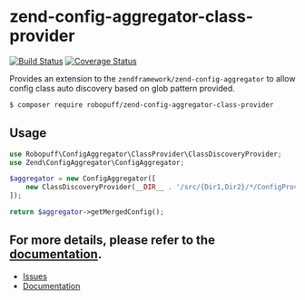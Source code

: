 # zend-config-aggregator-class-provider

[![Build Status](https://travis-ci.org/robopuff/zend-config-aggregator-class-provider.svg?branch=master)](https://travis-ci.org/robopuff/zend-config-aggregator-class-provider)
[![Coverage Status](https://coveralls.io/repos/github/robopuff/zend-config-aggregator-class-provider/badge.svg?branch=master)](https://coveralls.io/github/robopuff/zend-config-aggregator-class-provider?branch=master)

Provides an extension to the  `zendframework/zend-config-aggregator` to allow config class auto discovery based
on glob pattern provided.

```bash
$ composer require robopuff/zend-config-aggregator-class-provider
```

## Usage

```php
use Robopuff\ConfigAggregator\ClassProvider\ClassDiscoveryProvider;
use Zend\ConfigAggregator\ConfigAggregator;

$aggregator = new ConfigAggregator([
    new ClassDiscoveryProvider(__DIR__ . '/src/{Dir1,Dir2}/*/ConfigProvider.php'),
]);

return $aggregator->getMergedConfig();
```

For more details, please refer to the [documentation]().
---
- [Issues](https://github.com/robopuff/zend-config-aggregator-class-provider/issues)
- [Documentation](https://robopuff.github.io/zend-config-aggregator-class-provider) 
